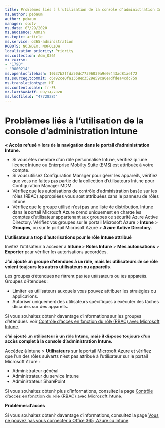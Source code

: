 ```yaml
---
title: Problèmes liés à l’utilisation de la console d’administration Intune
ms.author: pebaum
author: pebaum
manager: scotv
ms.date: 07/29/2020
ms.audience: Admin
ms.topic: article
ms.service: o365-administration
ROBOTS: NOINDEX, NOFOLLOW
localization_priority: Priority
ms.collection: Adm_O365
ms.custom:
- "1790"
- "9000214"
ms.openlocfilehash: 10b37b2ffda50dc77396039a9e0e443ad81aef72
ms.sourcegitcommit: c6692ce0fa1358ec3529e59ca0ecdfdea4cdc759
ms.translationtype: HT
ms.contentlocale: fr-FR
ms.lasthandoff: 09/14/2020
ms.locfileid: "47728285"
---
```

# <a name="problems-using-the-intune-admin-console"></a>Problèmes liés à l’utilisation de la console d’administration Intune

**« Accès refusé » lors de la navigation dans le portail d’administration Intune.**

- Si vous êtes membre d’un rôle personnalisé Intune, vérifiez qu’une licence Intune ou Enterprise Mobility Suite (EMS) est attribuée à votre compte.
- Si vous utilisez Configuration Manager pour gérer les appareils, vérifiez que vous ne faites pas partie de la collection d’utilisateurs Intune pour Configuration Manager MDM.
- Vérifiez que les autorisations de contrôle d’administration basée sur les rôles (RBAC) appropriées vous sont attribuées dans le panneau de rôles Intune.
- Vérifiez que le groupe utilisé n’est pas une liste de distribution. Intune dans le portail Microsoft Azure prend uniquement en charge les comptes d’utilisateur appartenant aux groupes de sécurité Azure Active Directory. Vérifiez vos groupes sur le portail Microsoft Azure > **Intune** > **Groupes**, ou sur le portail Microsoft Azure > **Azure Active Directory**.

**L’utilisateur a trop d’autorisations pour le rôle Intune attribué**

Invitez l’utilisateur à accéder à **Intune** > **Rôles Intune** > **Mes autorisations** > **Exporter** pour vérifier les autorisations accordées.

**J’ai ajouté un groupe d’étendues à un rôle, mais les utilisateurs de ce rôle voient toujours les autres utilisateurs ou appareils.**

Les groupes d’étendues ne filtrent pas les utilisateurs ou les appareils. Groupes d’étendues :

- Limiter les utilisateurs auxquels vous pouvez attribuer les stratégies ou applications.
- Autoriser uniquement des utilisateurs spécifiques à exécuter des tâches distantes sur des appareils.

Si vous souhaitez obtenir davantage d’informations sur les groupes d’étendues, voir [Contrôle d’accès en fonction du rôle (RBAC) avec Microsoft Intune](https://docs.microsoft.com/intune/role-based-access-control).

**J’ai ajouté un utilisateur à un rôle Intune, mais il dispose toujours d’un accès complet à la console d’administration Intune.**

Accédez à Intune > **Utilisateurs** sur le portail Microsoft Azure et vérifiez que l’un des rôles suivants n’est pas attribué à l’utilisateur sur le portail Microsoft Azure :

- Administrateur général
- Administrateur du service Intune
- Administrateur SharePoint

Si vous souhaitez obtenir plus d’informations, consultez la page [Contrôle d’accès en fonction du rôle (RBAC) avec Microsoft Intune](https://docs.microsoft.com/intune/role-based-access-control).

**Problèmes d’accès**

Si vous souhaitez obtenir davantage d’informations, consultez la page [Vous ne pouvez pas vous connecter à Office 365, Azure ou Intune](https://support.microsoft.com/help/2412085/you-can-t-sign-in-to-office-365-azure-or-intune).